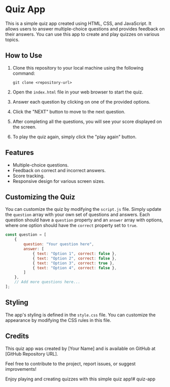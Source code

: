 # Quiz App

This is a simple quiz app created using HTML, CSS, and JavaScript. It allows users to answer multiple-choice questions and provides feedback on their answers. You can use this app to create and play quizzes on various topics.

## How to Use

1. Clone this repository to your local machine using the following command:

   ```
   git clone <repository-url>
   ```

2. Open the `index.html` file in your web browser to start the quiz.

3. Answer each question by clicking on one of the provided options.

4. Click the "NEXT" button to move to the next question.

5. After completing all the questions, you will see your score displayed on the screen.

6. To play the quiz again, simply click the "play again" button.

## Features

- Multiple-choice questions.
- Feedback on correct and incorrect answers.
- Score tracking.
- Responsive design for various screen sizes.

## Customizing the Quiz

You can customize the quiz by modifying the `script.js` file. Simply update the `question` array with your own set of questions and answers. Each question should have a `question` property and an `answer` array with options, where one option should have the `correct` property set to `true`.

```javascript
const question = [
    {
        question: "Your question here",
        answer: [
            { text: "Option 1", correct: false },
            { text: "Option 2", correct: false },
            { text: "Option 3", correct: true },
            { text: "Option 4", correct: false },
        ]
    },
    // Add more questions here...
];
```

## Styling

The app's styling is defined in the `style.css` file. You can customize the appearance by modifying the CSS rules in this file.

## Credits

This quiz app was created by [Your Name] and is available on GitHub at [GitHub Repository URL].

Feel free to contribute to the project, report issues, or suggest improvements!

Enjoy playing and creating quizzes with this simple quiz app!# quiz-app

